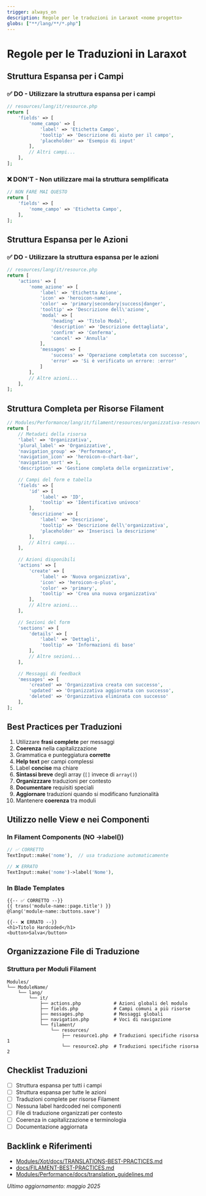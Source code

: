 ```yaml
---
trigger: always_on
description: Regole per le traduzioni in Laraxot <nome progetto>
globs: ["**/lang/**/*.php"]
---
```


# Regole per le Traduzioni in Laraxot <nome progetto>

## Struttura Espansa per i Campi

### ✅ DO - Utilizzare la struttura espansa per i campi

```php
// resources/lang/it/resource.php
return [
    'fields' => [
        'nome_campo' => [
            'label' => 'Etichetta Campo',
            'tooltip' => 'Descrizione di aiuto per il campo',
            'placeholder' => 'Esempio di input'
        ],
        // Altri campi...
    ],
];
```

### ❌ DON'T - Non utilizzare mai la struttura semplificata

```php
// NON FARE MAI QUESTO
return [
    'fields' => [
        'nome_campo' => 'Etichetta Campo',
    ],
];
```

## Struttura Espansa per le Azioni

### ✅ DO - Utilizzare la struttura espansa per le azioni

```php
// resources/lang/it/resource.php
return [
    'actions' => [
        'nome_azione' => [
            'label' => 'Etichetta Azione',
            'icon' => 'heroicon-name',
            'color' => 'primary|secondary|success|danger',
            'tooltip' => 'Descrizione dell\'azione',
            'modal' => [
                'heading' => 'Titolo Modal',
                'description' => 'Descrizione dettagliata',
                'confirm' => 'Conferma',
                'cancel' => 'Annulla'
            ],
            'messages' => [
                'success' => 'Operazione completata con successo',
                'error' => 'Si è verificato un errore: :error'
            ]
        ],
        // Altre azioni...
    ],
];
```

## Struttura Completa per Risorse Filament

```php
// Modules/Performance/lang/it/filament/resources/organizzativa-resource.php
return [
    // Metadati della risorsa
    'label' => 'Organizzativa',
    'plural_label' => 'Organizzative',
    'navigation_group' => 'Performance',
    'navigation_icon' => 'heroicon-o-chart-bar',
    'navigation_sort' => 1,
    'description' => 'Gestione completa delle organizzative',
    
    // Campi del form e tabella
    'fields' => [
        'id' => [
            'label' => 'ID',
            'tooltip' => 'Identificativo univoco'
        ],
        'descrizione' => [
            'label' => 'Descrizione',
            'tooltip' => 'Descrizione dell\'organizzativa',
            'placeholder' => 'Inserisci la descrizione'
        ],
        // Altri campi...
    ],
    
    // Azioni disponibili
    'actions' => [
        'create' => [
            'label' => 'Nuova organizzativa',
            'icon' => 'heroicon-o-plus',
            'color' => 'primary',
            'tooltip' => 'Crea una nuova organizzativa'
        ],
        // Altre azioni...
    ],
    
    // Sezioni del form
    'sections' => [
        'details' => [
            'label' => 'Dettagli',
            'tooltip' => 'Informazioni di base'
        ],
        // Altre sezioni...
    ],
    
    // Messaggi di feedback
    'messages' => [
        'created' => 'Organizzativa creata con successo',
        'updated' => 'Organizzativa aggiornata con successo',
        'deleted' => 'Organizzativa eliminata con successo'
    ],
];
```

## Best Practices per Traduzioni

1. Utilizzare **frasi complete** per messaggi
2. **Coerenza** nella capitalizzazione
3. Grammatica e punteggiatura **corrette**
4. **Help text** per campi complessi
5. Label **concise** ma chiare
6. **Sintassi breve** degli array (`[]` invece di `array()`)
7. **Organizzzare** traduzioni per contesto
8. **Documentare** requisiti speciali
9. **Aggiornare** traduzioni quando si modificano funzionalità
10. Mantenere **coerenza** tra moduli

## Utilizzo nelle View e nei Componenti

### In Filament Components (NO ->label())

```php
// ✅ CORRETTO
TextInput::make('nome'),  // usa traduzione automaticamente

// ❌ ERRATO
TextInput::make('nome')->label('Nome'),
```

### In Blade Templates

```blade
{{-- ✅ CORRETTO --}}
{{ trans('module-name::page.title') }}
@lang('module-name::buttons.save')

{{-- ❌ ERRATO --}}
<h1>Titolo Hardcoded</h1>
<button>Salva</button>
```

## Organizzazione File di Traduzione

### Struttura per Moduli Filament

```
Modules/
└── ModuleName/
    └── lang/
        └── it/
            ├── actions.php            # Azioni globali del modulo
            ├── fields.php             # Campi comuni a più risorse
            ├── messages.php           # Messaggi globali
            ├── navigation.php         # Voci di navigazione
            └── filament/
                └── resources/
                    ├── resource1.php  # Traduzioni specifiche risorsa 1
                    └── resource2.php  # Traduzioni specifiche risorsa 2
```

## Checklist Traduzioni

- [ ] Struttura espansa per tutti i campi
- [ ] Struttura espansa per tutte le azioni
- [ ] Traduzioni complete per risorse Filament
- [ ] Nessuna label hardcoded nei componenti
- [ ] File di traduzione organizzati per contesto
- [ ] Coerenza in capitalizzazione e terminologia
- [ ] Documentazione aggiornata

## Backlink e Riferimenti

- [Modules/Xot/docs/TRANSLATIONS-BEST-PRACTICES.md](mdc:../../laravel/Modules/Xot/docs/TRANSLATIONS-BEST-PRACTICES.md)
- [docs/FILAMENT-BEST-PRACTICES.md](mdc:../../docs/FILAMENT-BEST-PRACTICES.md)
- [Modules/Performance/docs/translation_guidelines.md](mdc:../../laravel/Modules/Performance/docs/translation_guidelines.md)

*Ultimo aggiornamento: maggio 2025*
